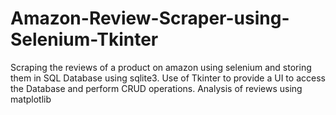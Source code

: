 # Amazon-Review-Scraper-using-Selenium-Tkinter

Scraping the reviews of a product on amazon using selenium and storing them in SQL Database using sqlite3.
Use of Tkinter to provide a UI to access the Database and perform CRUD operations.
Analysis of reviews using matplotlib
